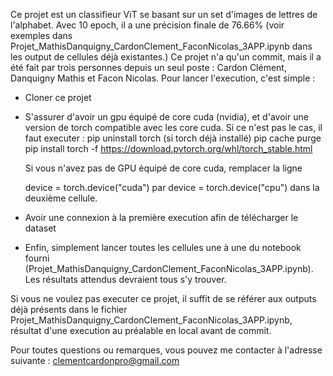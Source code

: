 Ce projet est un classifieur ViT se basant sur un set d'images de lettres de l'alphabet.
Avec 10 epoch, il a une précision finale de 76.66% (voir exemples dans Projet_MathisDanquigny_CardonClement_FaconNicolas_3APP.ipynb dans les output de cellules déjà existantes.)
Ce projet n'a qu'un commit, mais il a été fait par trois personnes depuis un seul poste : Cardon Clément, Danquigny Mathis et Facon Nicolas. 
Pour lancer l'execution, c'est simple : 

- Cloner ce projet 

- S'assurer d'avoir un gpu équipé de core cuda (nvidia), et d'avoir une version de torch compatible avec les core cuda. Si ce n'est pas le cas, il faut executer : 
  pip uninstall torch (si torch déjà installé)
  pip cache purge
  pip install torch -f https://download.pytorch.org/whl/torch_stable.html

  Si vous n'avez pas de GPU équipé de core cuda, remplacer la ligne

  device = torch.device("cuda")
  par
  device = torch.device("cpu")
  dans la deuxième cellule.

- Avoir une connexion à la première execution afin de télécharger le dataset

- Enfin, simplement lancer toutes les cellules une à une du notebook fourni (Projet_MathisDanquigny_CardonClement_FaconNicolas_3APP.ipynb).
  Les résultats attendus devraient tous s'y trouver.

Si vous ne voulez pas executer ce projet, il suffit de se référer aux outputs déjà présents dans le fichier Projet_MathisDanquigny_CardonClement_FaconNicolas_3APP.ipynb, résultat d'une execution au préalable en local avant de commit.

Pour toutes questions ou remarques, vous pouvez me contacter à l'adresse suivante : clementcardonpro@gmail.com
